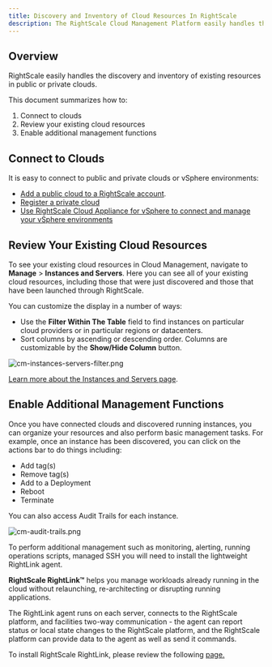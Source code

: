```yaml
---
title: Discovery and Inventory of Cloud Resources In RightScale
description: The RightScale Cloud Management Platform easily handles the discovery and inventory of existing resources in public or private clouds.
---
```


## Overview

RightScale easily handles the discovery and inventory of existing resources in public or private clouds.

This document summarizes how to:

1. Connect to clouds
2. Review your existing cloud resources
3. Enable additional management functions

## Connect to Clouds

It is easy to connect to public and private clouds or vSphere environments:

* [Add a public cloud to a RightScale account](/cm/dashboard/settings/account/add_a_cloud_account_to_a_rightscale_account.html).
* [Register a private cloud](/cm/dashboard/settings/account/register_a_private_cloud_with_rightscale.html)
* [Use RightScale Cloud Appliance for vSphere to connect and manage your vSphere environments](/rcav/v3.0/rcav_download_deploy_configure.html)

## Review Your Existing Cloud Resources

To see your existing cloud resources in Cloud Management, navigate to **Manage** > **Instances and Servers**. Here you can see all of your existing cloud resources, including those that were just discovered and those that have been launched through RightScale.

You can customize the display in a number of ways:

* Use the **Filter Within The Table** field to find instances on particular cloud providers or in particular regions or datacenters.
* Sort columns by ascending or descending order. Columns are customizable by the **Show/Hide Column** button.  

![cm-instances-servers-filter.png](/img/cm-instances-servers-filter.png)

[Learn more about the Instances and Servers page](/cm/dashboard/manage/instances_and_servers/instances_and_servers.html).

## Enable Additional Management Functions

Once you have connected clouds and discovered running instances, you can organize your resources and also perform basic management tasks.  For example, once an instance has been discovered, you can click on the actions bar to do things including:

* Add tag(s)
* Remove tag(s)
* Add to a Deployment
* Reboot
* Terminate

You can also access Audit Trails for each instance.

![cm-audit-trails.png](/img/cm-audit-trails.png)

To perform additional management such as monitoring, alerting, running operations scripts, managed SSH you will need to install the lightweight RightLink agent.

**RightScale RightLink™** helps you manage workloads already running in the cloud without relaunching, re-architecting or disrupting running applications.

The RightLink agent runs on each server, connects to the RightScale platform, and facilities two-way communication - the agent can report status or local state changes to the RightScale platform, and the RightScale platform can provide data to the agent as well as send it commands.

To install RightScale RightLink, please review the following [page.](/rl10/getting_started.html)
